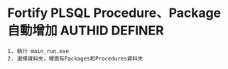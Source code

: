 # Fortify PLSQL Procedure、Package 自動增加 AUTHID DEFINER

```
1. 執行 main_run.exe
2. 選擇資料夾，裡面有Packages和Procedures資料夾
```
